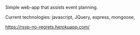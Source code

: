 Simple web-app that assists event planning.

Current technologies: javascript, JQuery, express, mongoose,


https://rsvp-no-regrets.herokuapp.com/











